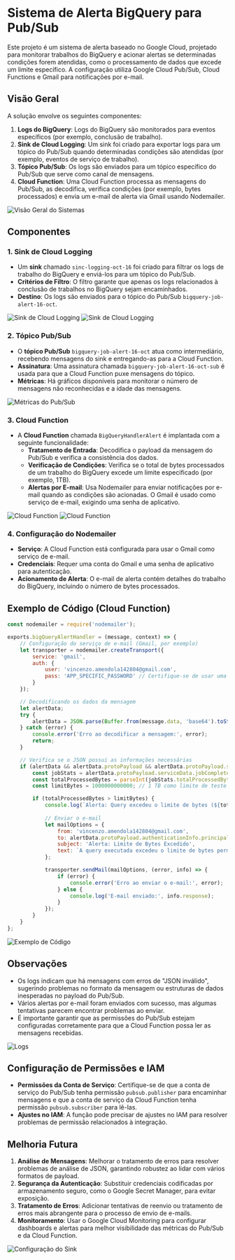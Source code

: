 # Sistema de Alerta BigQuery para Pub/Sub

Este projeto é um sistema de alerta baseado no Google Cloud, projetado para monitorar trabalhos do BigQuery e acionar alertas se determinadas condições forem atendidas, como o processamento de dados que excede um limite específico. A configuração utiliza Google Cloud Pub/Sub, Cloud Functions e Gmail para notificações por e-mail.

## Visão Geral
A solução envolve os seguintes componentes:

1. **Logs do BigQuery**: Logs do BigQuery são monitorados para eventos específicos (por exemplo, conclusão de trabalho).
2. **Sink de Cloud Logging**: Um sink foi criado para exportar logs para um tópico do Pub/Sub quando determinadas condições são atendidas (por exemplo, eventos de serviço de trabalho).
3. **Tópico Pub/Sub**: Os logs são enviados para um tópico específico do Pub/Sub que serve como canal de mensagens.
4. **Cloud Function**: Uma Cloud Function processa as mensagens do Pub/Sub, as decodifica, verifica condições (por exemplo, bytes processados) e envia um e-mail de alerta via Gmail usando Nodemailer.

![Visão Geral do Sistemas](./img/Screenshot%20from%202024-10-17%2015-04-23.png)

## Componentes

### 1. Sink de Cloud Logging
- Um **sink** chamado `sinc-logging-oct-16` foi criado para filtrar os logs de trabalho do BigQuery e enviá-los para um tópico do Pub/Sub.
- **Critérios de Filtro**: O filtro garante que apenas os logs relacionados à conclusão de trabalhos no BigQuery sejam encaminhados.
- **Destino**: Os logs são enviados para o tópico do Pub/Sub `bigquery-job-alert-16-oct`.

![Sink de Cloud Logging](./img/Screenshot%20from%202024-10-17%2015-07-35.png)
![Sink de Cloud Logging](./img/Screenshot%20from%202024-10-17%2015-07-16.png)

### 2. Tópico Pub/Sub
- O **tópico Pub/Sub** `bigquery-job-alert-16-oct` atua como intermediário, recebendo mensagens do sink e entregando-as para a Cloud Function.
- **Assinatura**: Uma assinatura chamada `bigquery-job-alert-16-oct-sub` é usada para que a Cloud Function puxe mensagens do tópico.
- **Métricas**: Há gráficos disponíveis para monitorar o número de mensagens não reconhecidas e a idade das mensagens.

![Métricas do Pub/Sub](./img/Screenshot%20from%202024-10-17%2015-06-15.png)

### 3. Cloud Function
- A **Cloud Function** chamada `BigQueryHandlerAlert` é implantada com a seguinte funcionalidade:
  - **Tratamento de Entrada**: Decodifica o payload da mensagem do Pub/Sub e verifica a consistência dos dados.
  - **Verificação de Condições**: Verifica se o total de bytes processados de um trabalho do BigQuery excede um limite especificado (por exemplo, 1TB).
  - **Alertas por E-mail**: Usa Nodemailer para enviar notificações por e-mail quando as condições são acionadas. O Gmail é usado como serviço de e-mail, exigindo uma senha de aplicativo.

![Cloud Function](./img/Screenshot%20from%202024-10-17%2015-04-23.png)
![Cloud Function](./img/Screenshot%20from%202024-10-17%2015-03-58.png)

### 4. Configuração do Nodemailer
- **Serviço**: A Cloud Function está configurada para usar o Gmail como serviço de e-mail.
- **Credenciais**: Requer uma conta do Gmail e uma senha de aplicativo para autenticação.
- **Acionamento de Alerta**: O e-mail de alerta contém detalhes do trabalho do BigQuery, incluindo o número de bytes processados.

## Exemplo de Código (Cloud Function)
```javascript
const nodemailer = require('nodemailer');

exports.bigQueryAlertHandler = (message, context) => {
    // Configuração do serviço de e-mail (Gmail, por exemplo)
    let transporter = nodemailer.createTransport({
        service: 'gmail',
        auth: {
            user: 'vincenzo.amendola142804@gmail.com',
            pass: 'APP_SPECIFIC_PASSWORD' // Certifique-se de usar uma senha de aplicativo do Gmail
        }
    });

    // Decodificando os dados da mensagem
    let alertData;
    try {
        alertData = JSON.parse(Buffer.from(message.data, 'base64').toString());
    } catch (error) {
        console.error('Erro ao decodificar a mensagem:', error);
        return;
    }

    // Verifica se o JSON possui as informações necessárias
    if (alertData && alertData.protoPayload && alertData.protoPayload.serviceData.jobCompletedEvent) {
        const jobStats = alertData.protoPayload.serviceData.jobCompletedEvent.job.jobStatistics;
        const totalProcessedBytes = parseInt(jobStats.totalProcessedBytes, 10);
        const limitBytes = 1000000000000; // 1 TB como limite de teste

        if (totalProcessedBytes > limitBytes) {
            console.log(`Alerta: Query excedeu o limite de bytes (${totalProcessedBytes} bytes)`);
            
            // Enviar o e-mail
            let mailOptions = {
                from: 'vincenzo.amendola142804@gmail.com',
                to: alertData.protoPayload.authenticationInfo.principalEmail,
                subject: 'Alerta: Limite de Bytes Excedido',
                text: `A query executada excedeu o limite de bytes permitido. Total processado: ${totalProcessedBytes} bytes.`
            };

            transporter.sendMail(mailOptions, (error, info) => {
                if (error) {
                    console.error('Erro ao enviar o e-mail:', error);
                } else {
                    console.log('E-mail enviado:', info.response);
                }
            });
        }
    }
};
```

![Exemplo de Código]()

## Observações
- Os logs indicam que há mensagens com erros de "JSON inválido", sugerindo problemas no formato da mensagem ou estruturas de dados inesperadas no payload do Pub/Sub.
- Vários alertas por e-mail foram enviados com sucesso, mas algumas tentativas parecem encontrar problemas ao enviar.
- É importante garantir que as permissões do Pub/Sub estejam configuradas corretamente para que a Cloud Function possa ler as mensagens recebidas.

![Logs](./img/Screenshot%20from%202024-10-17%2015-04-23.png)

## Configuração de Permissões e IAM
- **Permissões da Conta de Serviço**: Certifique-se de que a conta de serviço do Pub/Sub tenha permissão `pubsub.publisher` para encaminhar mensagens e que a conta de serviço da Cloud Function tenha permissão `pubsub.subscriber` para lê-las.
- **Ajustes no IAM**: A função pode precisar de ajustes no IAM para resolver problemas de permissão relacionados à integração.

## Melhoria Futura
1. **Análise de Mensagens**: Melhorar o tratamento de erros para resolver problemas de análise de JSON, garantindo robustez ao lidar com vários formatos de payload.
2. **Segurança da Autenticação**: Substituir credenciais codificadas por armazenamento seguro, como o Google Secret Manager, para evitar exposição.
3. **Tratamento de Erros**: Adicionar tentativas de reenvio ou tratamento de erros mais abrangente para o processo de envio de e-mails.
4. **Monitoramento**: Usar o Google Cloud Monitoring para configurar dashboards e alertas para melhor visibilidade das métricas do Pub/Sub e da Cloud Function.

![Configuração do Sink](./img/Screenshot%20from%202024-10-17%2015-07-35.png)


